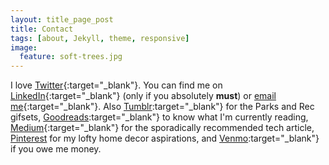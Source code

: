 ```yaml
---
layout: title_page_post
title: Contact
tags: [about, Jekyll, theme, responsive]
image:
  feature: soft-trees.jpg
---
```

I love [Twitter](https://twitter.com/arshia__){:target="_blank"}. You can find me on [LinkedIn](https://ca.linkedin.com/in/arshiamufti){:target="_blank"} (only if you absolutely **must**) or [email me](mailto:amufti16@gmail.com){:target="_blank"}. Also [Tumblr](http://arshiamufti.tumblr.com/):target="_blank"} for the Parks and Rec gifsets, [Goodreads](https://www.goodreads.com/user/show/30147550-arshia):target="_blank"} to know what I'm currently reading, [Medium](https://medium.com/@arshia__){:target="_blank"} for the sporadically recommended tech article, [Pinterest](https://www.pinterest.com/arshia_/) for my lofty home decor aspirations, and [Venmo](https://venmo.com/arshiamufti):target="_blank"} if you owe me money.
